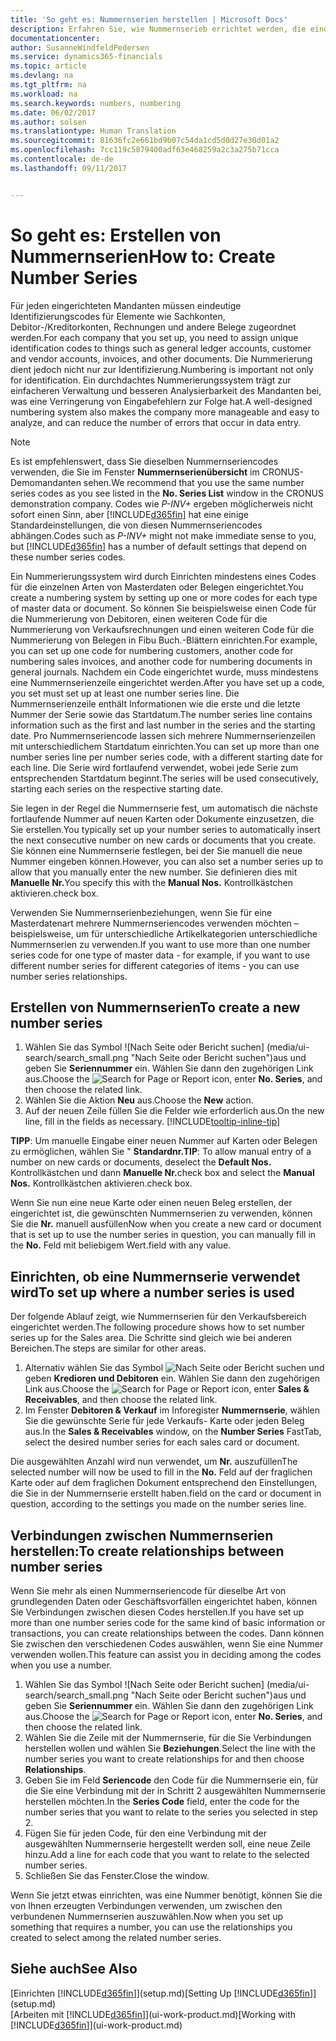 ```yaml
---
title: 'So geht es: Nummernserien herstellen | Microsoft Docs'
description: Erfahren Sie, wie Nummernserieb errichtet werden, die eindeutigen  ID Codes zu Konten und Belegen in Dynamics 365 for Financials zugewiesen werden.
documentationcenter: 
author: SusanneWindfeldPedersen
ms.service: dynamics365-financials
ms.topic: article
ms.devlang: na
ms.tgt_pltfrm: na
ms.workload: na
ms.search.keywords: numbers, numbering
ms.date: 06/02/2017
ms.author: solsen
ms.translationtype: Human Translation
ms.sourcegitcommit: 81636fc2e661bd9b07c54da1cd5d0d27e30d01a2
ms.openlocfilehash: 7cc119c5879400adf63e468259a2c3a275b71cca
ms.contentlocale: de-de
ms.lasthandoff: 09/11/2017


---
```

# <a name="how-to-create-number-series"></a><span data-ttu-id="2bf15-103">So geht es: Erstellen von Nummernserien</span><span class="sxs-lookup"><span data-stu-id="2bf15-103">How to: Create Number Series</span></span>
<span data-ttu-id="2bf15-104">Für jeden eingerichteten Mandanten müssen eindeutige Identifizierungscodes für Elemente wie Sachkonten, Debitor-/Kreditorkonten, Rechnungen und andere Belege zugeordnet werden.</span><span class="sxs-lookup"><span data-stu-id="2bf15-104">For each company that you set up, you need to assign unique identification codes to things such as general ledger accounts, customer and vendor accounts, invoices, and other documents.</span></span> <span data-ttu-id="2bf15-105">Die Nummerierung dient jedoch nicht nur zur Identifizierung.</span><span class="sxs-lookup"><span data-stu-id="2bf15-105">Numbering is important not only for identification.</span></span> <span data-ttu-id="2bf15-106">Ein durchdachtes Nummerierungssystem trägt zur einfacheren Verwaltung und besseren Analysierbarkeit des Mandanten bei, was eine Verringerung von Eingabefehlern zur Folge hat.</span><span class="sxs-lookup"><span data-stu-id="2bf15-106">A well-designed numbering system also makes the company more manageable and easy to analyze, and can reduce the number of errors that occur in data entry.</span></span>

> [!NOTE]  
>   <span data-ttu-id="2bf15-107">Es ist empfehlenswert, dass Sie dieselben Nummernseriencodes verwenden, die Sie im Fenster **Nummernserienübersicht** im CRONUS-Demomandanten sehen.</span><span class="sxs-lookup"><span data-stu-id="2bf15-107">We recommend that you use the same number series codes as you see listed in the **No. Series List** window in the CRONUS demonstration company.</span></span> <span data-ttu-id="2bf15-108">Codes wie *P-INV+* ergeben möglicherweis nicht sofort einen Sinn, aber [!INCLUDE[d365fin](includes/d365fin_md.md)] hat eine einige Standardeinstellungen, die von diesen Nummernseriencodes abhängen.</span><span class="sxs-lookup"><span data-stu-id="2bf15-108">Codes such as *P-INV+* might not make immediate sense to you, but [!INCLUDE[d365fin](includes/d365fin_md.md)] has a number of default settings that depend on these number series codes.</span></span>

<span data-ttu-id="2bf15-109">Ein Nummerierungssystem wird durch Einrichten mindestens eines Codes für die einzelnen Arten von Masterdaten oder Belegen eingerichtet.</span><span class="sxs-lookup"><span data-stu-id="2bf15-109">You create a numbering system by setting up one or more codes for each type of master data or document.</span></span> <span data-ttu-id="2bf15-110">So können Sie beispielsweise einen Code für die Nummerierung von Debitoren, einen weiteren Code für die Nummerierung von Verkaufsrechnungen und einen weiteren Code für die Nummerierung von Belegen in Fibu Buch.-Blättern einrichten.</span><span class="sxs-lookup"><span data-stu-id="2bf15-110">For example, you can set up one code for numbering customers, another code for numbering sales invoices, and another code for numbering documents in general journals.</span></span> <span data-ttu-id="2bf15-111">Nachdem ein Code eingerichtet wurde, muss mindestens eine Nummernserienzeile eingerichtet werden.</span><span class="sxs-lookup"><span data-stu-id="2bf15-111">After you have set up a code, you set must set up at least one number series line.</span></span> <span data-ttu-id="2bf15-112">Die Nummernserienzeile enthält Informationen wie die erste und die letzte Nummer der Serie sowie das Startdatum.</span><span class="sxs-lookup"><span data-stu-id="2bf15-112">The number series line contains information such as the first and last number in the series and the starting date.</span></span> <span data-ttu-id="2bf15-113">Pro Nummernseriencode lassen sich mehrere Nummernserienzeilen mit unterschiedlichem Startdatum einrichten.</span><span class="sxs-lookup"><span data-stu-id="2bf15-113">You can set up more than one number series line per number series code, with a different starting date for each line.</span></span> <span data-ttu-id="2bf15-114">Die Serie wird fortlaufend verwendet, wobei jede Serie zum entsprechenden Startdatum beginnt.</span><span class="sxs-lookup"><span data-stu-id="2bf15-114">The series will be used consecutively, starting each series on the respective starting date.</span></span>

<span data-ttu-id="2bf15-115">Sie legen in der Regel die Nummernserie fest, um automatisch die nächste fortlaufende Nummer auf neuen Karten oder Dokumente einzusetzen, die Sie erstellen.</span><span class="sxs-lookup"><span data-stu-id="2bf15-115">You typically set up your number series to automatically insert the next consecutive number on new cards or documents that you create.</span></span> <span data-ttu-id="2bf15-116">Sie können eine Nummernserie festlegen, bei der Sie manuell die neue Nummer eingeben können.</span><span class="sxs-lookup"><span data-stu-id="2bf15-116">However, you can also set a number series up to allow that you manually enter the new number.</span></span> <span data-ttu-id="2bf15-117">Sie definieren dies mit **Manuelle Nr.**</span><span class="sxs-lookup"><span data-stu-id="2bf15-117">You specify this with the **Manual Nos.**</span></span> <span data-ttu-id="2bf15-118">Kontrollkästchen aktivieren.</span><span class="sxs-lookup"><span data-stu-id="2bf15-118">check box.</span></span>

<span data-ttu-id="2bf15-119">Verwenden Sie Nummernserienbeziehungen, wenn Sie für eine Masterdatenart mehrere Nummernseriencodes verwenden möchten – beispielsweise, um für unterschiedliche Artikelkategorien unterschiedliche Nummernserien zu verwenden.</span><span class="sxs-lookup"><span data-stu-id="2bf15-119">If you want to use more than one number series code for one type of master data - for example, if you want to use different number series for different categories of items - you can use number series relationships.</span></span>

## <a name="to-create-a-new-number-series"></a><span data-ttu-id="2bf15-120">Erstellen von Nummernserien</span><span class="sxs-lookup"><span data-stu-id="2bf15-120">To create a new number series</span></span>
1. <span data-ttu-id="2bf15-121">Wählen Sie das Symbol ![Nach Seite oder Bericht suchen] (media/ui-search/search_small.png "Nach Seite oder Bericht suchen")aus und geben Sie **Seriennummer** ein. Wählen Sie dann den zugehörigen Link aus.</span><span class="sxs-lookup"><span data-stu-id="2bf15-121">Choose the ![Search for Page or Report](media/ui-search/search_small.png "Search for Page or Report icon") icon, enter **No. Series**, and then choose the related link.</span></span>
2. <span data-ttu-id="2bf15-122">Wählen Sie die Aktion **Neu** aus.</span><span class="sxs-lookup"><span data-stu-id="2bf15-122">Choose the **New** action.</span></span>
3. <span data-ttu-id="2bf15-123">Auf der neuen Zeile füllen Sie die Felder wie erforderlich aus.</span><span class="sxs-lookup"><span data-stu-id="2bf15-123">On the new line, fill in the fields as necessary.</span></span> [!INCLUDE[tooltip-inline-tip](includes/tooltip-inline-tip_md.md)]

<span data-ttu-id="2bf15-124">**TIPP**: Um manuelle Eingabe einer neuen Nummer auf Karten oder Belegen zu ermöglichen, wählen Sie " **Standardnr.**</span><span class="sxs-lookup"><span data-stu-id="2bf15-124">**TIP**: To allow manual entry of a number on new cards or documents, deselect the **Default Nos.**</span></span> <span data-ttu-id="2bf15-125">Kontrollkästchen und dann **Manuelle Nr.**</span><span class="sxs-lookup"><span data-stu-id="2bf15-125">check box and select the **Manual Nos.**</span></span> <span data-ttu-id="2bf15-126">Kontrollkästchen aktivieren.</span><span class="sxs-lookup"><span data-stu-id="2bf15-126">check box.</span></span>

<span data-ttu-id="2bf15-127">Wenn Sie nun eine neue Karte oder einen neuen Beleg erstellen, der eingerichtet ist, die gewünschten Nummernserien zu verwenden, können Sie die **Nr.** manuell ausfüllen</span><span class="sxs-lookup"><span data-stu-id="2bf15-127">Now when you create a new card or document that is set up to use the number series in question, you can manually fill in the **No.**</span></span> <span data-ttu-id="2bf15-128">Feld mit beliebigem Wert.</span><span class="sxs-lookup"><span data-stu-id="2bf15-128">field with any value.</span></span>  

## <a name="to-set-up-where-a-number-series-is-used"></a><span data-ttu-id="2bf15-129">Einrichten, ob eine Nummernserie verwendet wird</span><span class="sxs-lookup"><span data-stu-id="2bf15-129">To set up where a number series is used</span></span>
<span data-ttu-id="2bf15-130">Der folgende Ablauf zeigt, wie Nummernserien für den Verkaufsbereich eingerichtet werden.</span><span class="sxs-lookup"><span data-stu-id="2bf15-130">The following procedure shows how to set number series up for the Sales area.</span></span> <span data-ttu-id="2bf15-131">Die Schritte sind gleich wie bei anderen Bereichen.</span><span class="sxs-lookup"><span data-stu-id="2bf15-131">The steps are similar for other areas.</span></span>
1. <span data-ttu-id="2bf15-132">Alternativ wählen Sie das Symbol ![Nach Seite oder Bericht suchen](media/ui-search/search_small.png "Nach Seite oder Bericht suchen") und geben **Kredioren und Debitoren** ein. Wählen Sie dann den zugehörigen Link aus.</span><span class="sxs-lookup"><span data-stu-id="2bf15-132">Choose the ![Search for Page or Report](media/ui-search/search_small.png "Search for Page or Report icon") icon, enter **Sales & Receivables**, and then choose the related link.</span></span>
2. <span data-ttu-id="2bf15-133">Im Fenster **Debitoren & Verkauf** im Inforegister **Nummernserie**, wählen Sie die gewünschte Serie für jede Verkaufs- Karte oder jeden Beleg aus.</span><span class="sxs-lookup"><span data-stu-id="2bf15-133">In the **Sales & Receivables** window, on the **Number Series** FastTab, select the desired number series for each sales card or document.</span></span>

<span data-ttu-id="2bf15-134">Die ausgewählten Anzahl wird nun verwendet, um **Nr.** auszufüllen</span><span class="sxs-lookup"><span data-stu-id="2bf15-134">The selected number will now be used to fill in the **No.**</span></span> <span data-ttu-id="2bf15-135">Feld auf der fraglichen Karte oder auf dem fraglichen Dokument entsprechend den Einstellungen, die Sie in der Nummernserie erstellt haben.</span><span class="sxs-lookup"><span data-stu-id="2bf15-135">field on the card or document in question, according to the settings you made on the number series line.</span></span>

## <a name="to-create-relationships-between-number-series"></a><span data-ttu-id="2bf15-136">Verbindungen zwischen Nummernserien herstellen:</span><span class="sxs-lookup"><span data-stu-id="2bf15-136">To create relationships between number series</span></span>
<span data-ttu-id="2bf15-137">Wenn Sie mehr als einen Nummernseriencode für dieselbe Art von grundlegenden Daten oder Geschäftsvorfällen eingerichtet haben, können Sie Verbindungen zwischen diesen Codes herstellen.</span><span class="sxs-lookup"><span data-stu-id="2bf15-137">If you have set up more than one number series code for the same kind of basic information or transactions, you can create relationships between the codes.</span></span> <span data-ttu-id="2bf15-138">Dann können Sie zwischen den verschiedenen Codes auswählen, wenn Sie eine Nummer verwenden wollen.</span><span class="sxs-lookup"><span data-stu-id="2bf15-138">This feature can assist you in deciding among the codes when you use a number.</span></span>

1. <span data-ttu-id="2bf15-139">Wählen Sie das Symbol ![Nach Seite oder Bericht suchen] (media/ui-search/search_small.png "Nach Seite oder Bericht suchen")aus und geben Sie **Seriennummer** ein. Wählen Sie dann den zugehörigen Link aus.</span><span class="sxs-lookup"><span data-stu-id="2bf15-139">Choose the ![Search for Page or Report](media/ui-search/search_small.png "Search for Page or Report icon") icon, enter **No. Series**, and then choose the related link.</span></span>
2. <span data-ttu-id="2bf15-140">Wählen Sie die Zeile mit der Nummernserie, für die Sie Verbindungen herstellen wollen und wählen Sie **Beziehungen**.</span><span class="sxs-lookup"><span data-stu-id="2bf15-140">Select the line with the number series you want to create relationships for and then choose **Relationships**.</span></span>
3. <span data-ttu-id="2bf15-141">Geben Sie im Feld **Seriencode** den Code für die Nummernserie ein, für die Sie eine Verbindung mit der in Schritt 2 ausgewählten Nummernserie herstellen möchten.</span><span class="sxs-lookup"><span data-stu-id="2bf15-141">In the **Series Code** field, enter the code for the number series that you want to relate to the series you selected in step 2.</span></span>
4. <span data-ttu-id="2bf15-142">Fügen Sie für jeden Code, für den eine Verbindung mit der ausgewählten Nummernserie hergestellt werden soll, eine neue Zeile hinzu.</span><span class="sxs-lookup"><span data-stu-id="2bf15-142">Add a line for each code that you want to relate to the selected number series.</span></span>
5. <span data-ttu-id="2bf15-143">Schließen Sie das Fenster.</span><span class="sxs-lookup"><span data-stu-id="2bf15-143">Close the window.</span></span>

<span data-ttu-id="2bf15-144">Wenn Sie jetzt etwas einrichten, was eine Nummer benötigt, können Sie die von Ihnen erzeugten Verbindungen verwenden, um zwischen den verbundenen Nummernserien auszuwählen.</span><span class="sxs-lookup"><span data-stu-id="2bf15-144">Now when you set up something that requires a number, you can use the relationships you created to select among the related number series.</span></span>

## <a name="see-also"></a><span data-ttu-id="2bf15-145">Siehe auch</span><span class="sxs-lookup"><span data-stu-id="2bf15-145">See Also</span></span>
<span data-ttu-id="2bf15-146">[Einrichten [!INCLUDE[d365fin](includes/d365fin_md.md)]](setup.md)</span><span class="sxs-lookup"><span data-stu-id="2bf15-146">[Setting Up [!INCLUDE[d365fin](includes/d365fin_md.md)]](setup.md)</span></span>  
<span data-ttu-id="2bf15-147">[Arbeiten mit [!INCLUDE[d365fin](includes/d365fin_md.md)]](ui-work-product.md)</span><span class="sxs-lookup"><span data-stu-id="2bf15-147">[Working with [!INCLUDE[d365fin](includes/d365fin_md.md)]](ui-work-product.md)</span></span>  

